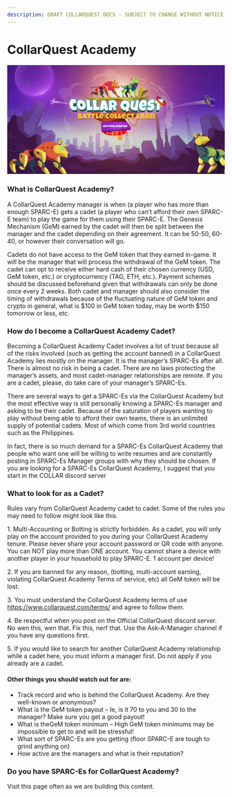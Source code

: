 ```yaml
---
description: DRAFT COLLARQUEST DOCS - SUBJECT TO CHANGE WITHOUT NOTICE.
---
```


# CollarQuest Academy

![CollarQuest a Metaverse Play2Earn Ecosystem](../../.gitbook/assets/CollarQuest.png)

### What is CollarQuest Academy?

A CollarQuest Academy manager is when (a player who has more than enough SPARC-E) gets a cadet (a player who can’t afford their own SPARC-E team) to play the game for them using their SPARC-E. The Genesis Mechanism (GeM) earned by the cadet will then be split between the manager and the cadet depending on their agreement. It can be 50-50, 60-40, or however their conversation will go.

Cadets do not have access to the GeM token that they earned in-game. It will be the manager that will process the withdrawal of the GeM token. The cadet can opt to receive either hard cash of their chosen currency (USD, GeM token, etc.) or cryptocurrency (TAG, ETH, etc.). Payment schemes should be discussed beforehand given that withdrawals can only be done once every 2 weeks. Both cadet and manager should also consider the timing of withdrawals because of the fluctuating nature of GeM token and crypto in general, what is $100 in GeM token today, may be worth $150 tomorrow or less, etc.

### **How do I become a** CollarQuest Academy **Cadet?**

Becoming a CollarQuest Academy Cadet involves a lot of trust because all of the risks involved (such as getting the account banned) in a CollarQuest Academy lies mostly on the manager. It is the manager’s SPARC-Es after all. There is almost no risk in being a cadet. There are no laws protecting the manager’s assets, and most cadet-manager relationships are remote. If you are a cadet, please, do take care of your manager’s SPARC-Es.

There are several ways to get a SPARC-Es via the CollarQuest Academy but the most effective way is still personally knowing a SPARC-Es manager and asking to be their cadet. Because of the saturation of players wanting to play without being able to afford their own teams, there is an unlimited supply of potential cadets. Most of which come from 3rd world countries such as the Philippines.

In fact, there is so much demand for a SPARC-Es CollarQuest Academy that people who want one will be willing to write resumes and are constantly posting in SPARC-Es Manager groups with why they should be chosen. If you are looking for a SPARC-Es CollarQuest Academy, I suggest that you start in the COLLAR discord server

### **What to look for as a Cadet?**

Rules vary from CollarQuest Academy cadet to cadet. Some of the rules you may need to follow might look like this.

1\. Multi-Accounting or Botting is strictly forbidden. As a cadet, you will only play on the account provided to you during your CollarQuest Academy tenure. Please never share your account password or QR code with anyone. You can NOT play more than ONE account. You cannot share a device with another player in your household to play SPARC-E. 1 account per device!

2\. If you are banned for any reason, (botting, multi-account earning, violating CollarQuest Academy Terms of service, etc) all GeM token will be lost.

3\. You must understand the CollarQuest Academy terms of use https://www.collarquest.com/terms/ and agree to follow them.

4\. Be respectful when you post on the Official CollarQuest discord server. No wen this, wen that. Fix this, nerf that. Use the Ask-A-Manager channel if you have any questions first.

5\. If you would like to search for another CollarQuest Academy relationship while a cadet here, you must inform a manager first. Do not apply if you already are a cadet.

#### **Other things you should watch out for are:**

* Track record and who is behind the CollarQuest Academy. Are they well-known or anonymous?
* What is the GeM token payout – Ie, is it 70 to you and 30 to the manager? Make sure you get a good payout!
* What is theGeM token minimum – High GeM token minimums may be impossible to get to and will be stressful!
* What sort of SPARC-Es are you getting (floor SPARC-E are tough to grind anything on)
* How active are the managers and what is their reputation?

### **Do you have SPARC-Es for CollarQuest Academy?**

Visit this page often as we are building this content.

